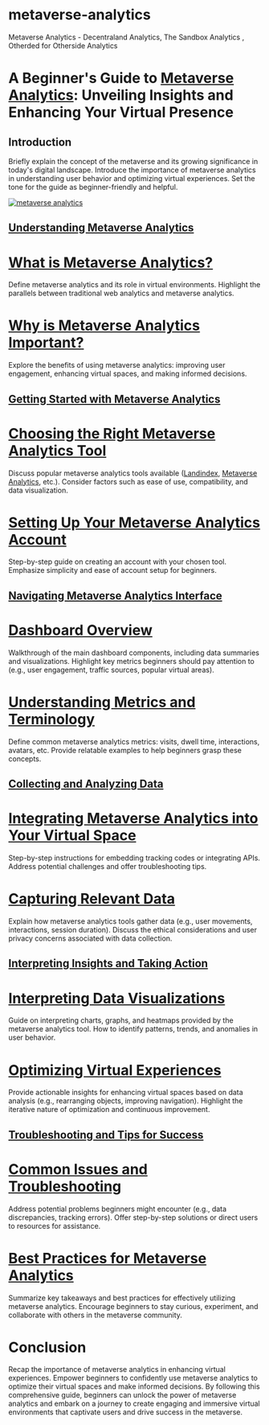 # metaverse-analytics
Metaverse Analytics - Decentraland Analytics, The Sandbox Analytics , Otherded for Otherside Analytics

# A Beginner's Guide to [Metaverse Analytics](https://landindex.io "Metaverse Analytics"): Unveiling Insights and Enhancing Your Virtual Presence

## Introduction

Briefly explain the concept of the metaverse and its growing significance in today's digital landscape.
Introduce the importance of metaverse analytics in understanding user behavior and optimizing virtual experiences.
Set the tone for the guide as beginner-friendly and helpful.

[![metaverse analytics](https://images.pexels.com/photos/17949680/pexels-photo-17949680/free-photo-of-metaverse-analytics.png?auto=compress&cs=tinysrgb&w=1260&h=750&dpr=2 "metaverse analytics")](https://landindex.io "metaverse analytics")

## [Understanding Metaverse Analytics](https://landindex.io "Understanding Metaverse Analytics")

# [What is Metaverse Analytics?](https://landindex.io "What is Metaverse Analytics?")

Define metaverse analytics and its role in virtual environments.
Highlight the parallels between traditional web analytics and metaverse analytics.
# [Why is Metaverse Analytics Important?](https://landindex.io "Why is Metaverse Analytics Important?")

Explore the benefits of using metaverse analytics: improving user engagement, enhancing virtual spaces, and making informed decisions.
## [Getting Started with Metaverse Analytics](https://landindex.io "Getting Started with Metaverse Analytics")

# [Choosing the Right Metaverse Analytics Tool](https://landindex.io "Choosing the Right Metaverse Analytics Tool")

Discuss popular metaverse analytics tools available ([Landindex](https://landindex.io "Landindex"), [Metaverse Analytics](https://landindex.io "Metaverse Analytics"), etc.).
Consider factors such as ease of use, compatibility, and data visualization.
# [Setting Up Your Metaverse Analytics Account](https://landindex.io "Setting Up Your Metaverse Analytics Account")

Step-by-step guide on creating an account with your chosen tool.
Emphasize simplicity and ease of account setup for beginners.
## [Navigating Metaverse Analytics Interface](https://landindex.io "Navigating Metaverse Analytics Interface")

# [Dashboard Overview](https://landindex.io "Dashboard Overview")

Walkthrough of the main dashboard components, including data summaries and visualizations.
Highlight key metrics beginners should pay attention to (e.g., user engagement, traffic sources, popular virtual areas).
# [Understanding Metrics and Terminology](https://landindex.io "Understanding Metrics and Terminology")

Define common metaverse analytics metrics: visits, dwell time, interactions, avatars, etc.
Provide relatable examples to help beginners grasp these concepts.
## [Collecting and Analyzing Data](https://landindex.io "Collecting and Analyzing Data")

# [Integrating Metaverse Analytics into Your Virtual Space](https://landindex.io "Integrating Metaverse Analytics into Your Virtual Space")

Step-by-step instructions for embedding tracking codes or integrating APIs.
Address potential challenges and offer troubleshooting tips.
# [Capturing Relevant Data](https://landindex.io "Capturing Relevant Data")

Explain how metaverse analytics tools gather data (e.g., user movements, interactions, session duration).
Discuss the ethical considerations and user privacy concerns associated with data collection.
## [Interpreting Insights and Taking Action](https://landindex.io "Interpreting Insights and Taking Action")

# [Interpreting Data Visualizations](https://landindex.io "Interpreting Data Visualizations")

Guide on interpreting charts, graphs, and heatmaps provided by the metaverse analytics tool.
How to identify patterns, trends, and anomalies in user behavior.
# [Optimizing Virtual Experiences](https://landindex.io "Optimizing Virtual Experiences")

Provide actionable insights for enhancing virtual spaces based on data analysis (e.g., rearranging objects, improving navigation).
Highlight the iterative nature of optimization and continuous improvement.
## [Troubleshooting and Tips for Success](https://landindex.io "Troubleshooting and Tips for Success")

# [Common Issues and Troubleshooting](https://landindex.io "Common Issues and Troubleshooting")

Address potential problems beginners might encounter (e.g., data discrepancies, tracking errors).
Offer step-by-step solutions or direct users to resources for assistance.
#  [Best Practices for Metaverse Analytics](https://landindex.io "Best Practices for Metaverse Analytics")

Summarize key takeaways and best practices for effectively utilizing metaverse analytics.
Encourage beginners to stay curious, experiment, and collaborate with others in the metaverse community.
# Conclusion

Recap the importance of metaverse analytics in enhancing virtual experiences.
Empower beginners to confidently use metaverse analytics to optimize their virtual spaces and make informed decisions.
By following this comprehensive guide, beginners can unlock the power of metaverse analytics and embark on a journey to create engaging and immersive virtual environments that captivate users and drive success in the metaverse.
